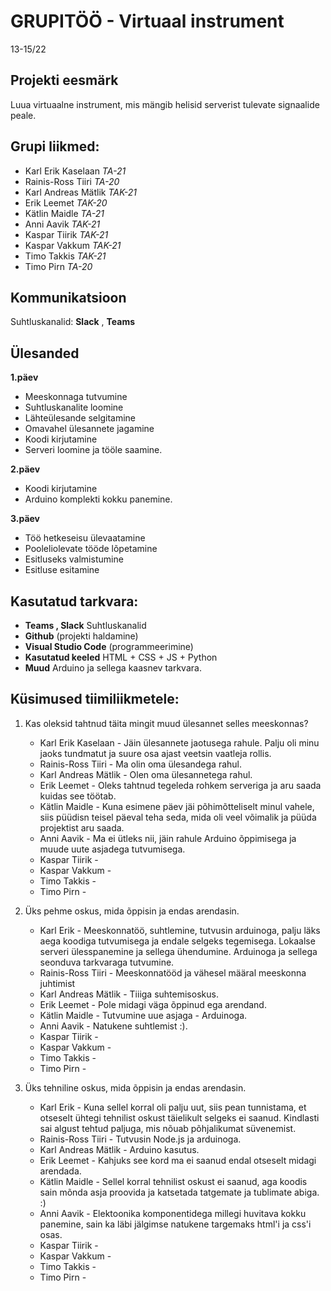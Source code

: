 # GRUPITÖÖ - Virtuaal instrument
13-15/22 

## Projekti eesmärk
Luua virtuaalne instrument, mis mängib helisid serverist tulevate signaalide peale. 

## Grupi liikmed:
- Karl Erik Kaselaan _TA-21_
- Rainis-Ross Tiiri _TA-20_
- Karl Andreas Mätlik _TAK-21_
- Erik Leemet _TAK-20_
- Kätlin Maidle _TA-21_
- Anni Aavik _TAK-21_
- Kaspar Tiirik _TAK-21_
- Kaspar Vakkum _TAK-21_
- Timo Takkis _TAK-21_
- Timo Pirn _TA-20_

## Kommunikatsioon
Suhtluskanalid: 
**Slack** , 
**Teams**

## Ülesanded
**1.päev**
- Meeskonnaga tutvumine
- Suhtluskanalite loomine
- Lähteülesande selgitamine
- Omavahel ülesannete jagamine
- Koodi kirjutamine
- Serveri loomine ja tööle saamine.

**2.päev**
- Koodi kirjutamine 
- Arduino komplekti kokku panemine.

**3.päev**
- Töö hetkeseisu ülevaatamine
- Pooleliolevate tööde lõpetamine
- Esitluseks valmistumine
- Esitluse esitamine

## Kasutatud tarkvara:
* **Teams , Slack** Suhtluskanalid 
* **Github** (projekti haldamine)
* **Visual Studio Code** (programmeerimine)
* **Kasutatud keeled** HTML + CSS + JS + Python
* **Muud** Arduino ja sellega kaasnev tarkvara.

## Küsimused tiimiliikmetele: 
1. Kas oleksid tahtnud täita mingit muud ülesannet selles meeskonnas?
   * Karl Erik Kaselaan - Jäin ülesannete jaotusega rahule. Palju oli minu jaoks tundmatut ja suure osa ajast veetsin vaatleja rollis. 
   * Rainis-Ross Tiiri - Ma olin oma ülesandega rahul.
   * Karl Andreas Mätlik - Olen oma ülesannetega rahul.
   * Erik Leemet - Oleks tahtnud tegeleda rohkem serveriga ja aru saada kuidas see töötab.
   * Kätlin Maidle - Kuna esimene päev jäi põhimõtteliselt minul vahele, siis püüdisn teisel päeval teha seda, mida oli veel võimalik ja püüda projektist aru saada.
   * Anni Aavik - Ma ei ütleks nii, jäin rahule Arduino õppimisega ja muude uute asjadega tutvumisega.
   * Kaspar Tiirik - 
   * Kaspar Vakkum -
   * Timo Takkis -
   * Timo Pirn -


2. Üks pehme oskus, mida õppisin ja endas arendasin.
   * Karl Erik - Meeskonnatöö, suhtlemine, tutvusin arduinoga, palju läks aega koodiga tutvumisega ja endale selgeks tegemisega. Lokaalse serveri ülesspanemine ja sellega ühendumine. Arduinoga ja sellega seonduva tarkvaraga tutvumine.
   * Rainis-Ross Tiiri - Meeskonnatööd ja vähesel määral meeskonna juhtimist
   * Karl Andreas Mätlik - Tiiiga suhtemisoskus.
   * Erik Leemet - Pole midagi väga õppinud ega arendand.
   * Kätlin Maidle - Tutvumine uue asjaga - Arduinoga.
   * Anni Aavik - Natukene suhtlemist :).
   * Kaspar Tiirik -
   * Kaspar Vakkum -
   * Timo Takkis -
   * Timo Pirn -
   

3. Üks tehniline oskus, mida õppisin ja endas arendasin.
   * Karl Erik - Kuna sellel korral oli palju uut, siis pean tunnistama, et otseselt ühtegi tehnilist oskust täielikult selgeks ei saanud. Kindlasti sai algust tehtud paljuga, mis nõuab põhjalikumat süvenemist.
   * Rainis-Ross Tiiri - Tutvusin Node.js ja arduinoga.
   * Karl Andreas Mätlik - Arduino kasutus.
   * Erik Leemet - Kahjuks see kord ma ei saanud endal otseselt midagi arendada.
   * Kätlin Maidle - Sellel korral tehnilist oskust ei saanud, aga koodis sain mõnda asja proovida ja katsetada tatgemate ja tublimate abiga. :)
   * Anni Aavik - Elektoonika komponentidega millegi huvitava kokku panemine, sain ka läbi jälgimse natukene targemaks html'i ja css'i osas.
   * Kaspar Tiirik -
   * Kaspar Vakkum -
   * Timo Takkis -
   * Timo Pirn -
   
